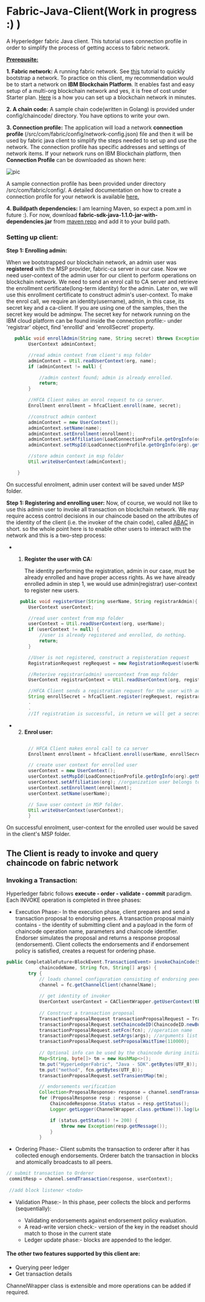 # Fabric-Java-Client(Work in progress :) )
A Hyperledger fabric Java client.
This tutorial uses connection profile in order to simplify the process of getting access to fabric network.

<b><u>Prerequsite:</u></b>

<b>1. Fabric network:</b> A running fabric network. See [this](https://hyperledger-fabric.readthedocs.io/en/release-1.2/build_network.html) tutorial to quickly bootstrap a network. To practice on this client, my recommendation would be to start a network on <b>IBM Blockchain Platform</b>. It enables fast and easy setup of a multi-org blockchain network and yes, it is free of cost under Starter plan.
[Here](https://console.bluemix.net/docs/services/blockchain/starter_plan.html#overview) is a how you can set up a blockchain network in minutes.

<b>2. A chain code:</b> A sample chain code(written in Golang) is provided under config/chaincode/ directory. You have options to write your own.

<b>3. Connection profile:</b> The application will load a network <b>connection profile </b>(/src/com/fabric/config/network-config.json) file and then it will be used by fabric java client to simplify the steps needed to set up and use the network. The connection profile has specific addresses and settings of network items.
If your network runs on IBM Blockchain platform, then <b>Connection Profile</b> can be downloaded as shown here:

![pic](https://github.com/vishal3152/HyperledgerFabric-Java-Client/blob/master/images/image.png)

A sample connection profile has been provided under directory /src/com/fabric/config/.
A detailed documentation on how to create a connection profile for your network is available [here.](
https://hyperledger.github.io/composer/latest/reference/connectionprofile)

<b>4. Buildpath dependencies:</b> I am learning Maven, so expect a pom.xml in future :). For now, download <b>fabric-sdk-java-1.1.0-jar-with-dependencies.jar</b> from [maven repo](http://central.maven.org/maven2/org/hyperledger/fabric-sdk-java/fabric-sdk-java/1.1.0/) and add it to your build path.


### Setting up client:

<b>Step 1: Enrolling admin:</b>

When we bootstrapped our blockchain network, an admin user was <b>registered</b> with the MSP provider, fabric-ca server in our case.
Now we need user-context of the admin user for our client to perform operations on blockchain network. We need to send an enrol call to CA server and retrieve the enrollment certificate(long-term identity) for the admin. Later on,
we will use this enrollment certificate to construct admin's user-context.
To make the enrol call, we require an identity(username), admin, in this case, its secret key and a ca-client. If you are using one of the samples, then the secret key would be adminpw. The secret key for network running on the IBM cloud platform can be found inside the connection profile:- under 'registrar' object, find 'enrollId' and 'enrollSecret' property.

```Java
   public void enrollAdmin(String name, String secret) throws Exception {
        UserContext adminContext;

        //read admin context from client's msp folder
        adminContext = Util.readUserContext(org, name);
        if (adminContext != null) {

            //admin context found; admin is already enrolled.
            return;
        }

        //HFCA Client makes an enrol request to ca server.
        Enrollment enrollment = hfcaClient.enroll(name, secret);

        //construct admin context
        adminContext = new UserContext();
        adminContext.setName(name);
        adminContext.setEnrollment(enrollment);
        adminContext.setAffiliation(LoadConnectionProfile.getOrgInfo(org).getName());
        adminContext.setMspId(LoadConnectionProfile.getOrgInfo(org).getMspId());

        //store admin context in msp folder
        Util.writeUserContext(adminContext);

    }
```

On successful enrolment, admin user context will be saved under MSP folder.

<b>Step 1: Registering and enrolling user:</b>
Now, of course, we would not like to use this admin user to invoke all transaction on blockchain network. We may require access control decisions in our chaincode based on the attributes of the identity of the client (i.e. the invoker of the chain code), called [ABAC](https://hyperledger-fabric-ca.readthedocs.io/en/release-1.1/users-guide.html#attribute-based-access-control) in short. so the whole point here is to enable other users to interact with the network and this is a two-step process:
- 1. <b>Register the user with CA:</b>

     The identity performing the registration, admin in our case, must be already enrolled and have proper access rights. As we have already enrolled admin in step 1, we would use admin(registrar) user-context to register new users.

```Java
     public void registerUser(String userName, String registrarAdmin){
        UserContext userContext;

        //read user context from msp folder
        userContext = Util.readUserContext(org, userName);
        if (userContext != null) {
            //user is already registered and enrolled, do nothing.
            return;
        }

        //User is not registered, construct a registeration request
        RegistrationRequest regRequest = new RegistrationRequest(userName, org);

        //Reterive registrar(admin) usercontext from msp folder
        UserContext registrarContext = Util.readUserContext(org, registrarAdmin);

        //HFCA Client sends a registration request for the user with admin as registrar
        String enrollSecret = hfcaClient.register(regRequest, registrarContext);
        .
        .
        //If registration is successful, in return we will get a secret key for the registered user. We will use the secret key to enrol TJ with the client in the next step.

```

- 2. <b>Enrol user:</b>
```Java

        // HFCA Client makes enrol call to ca server
        Enrollment enrollment = hfcaClient.enroll(userName, enrollSecret);

        // create user context for enrolled user
        userContext = new UserContext();
        userContext.setMspId(LoadConnectionProfile.getOrgInfo(org).getMspId());
        userContext.setAffiliation(org); //organization user belongs to
        userContext.setEnrollment(enrollment);
        userContext.setName(userName);

        // Save user context in MSP folder.
        Util.writeUserContext(userContext);
        }
```

On successful enrolment, user-context for the enrolled user would be saved in the client's MSP folder.

<b>The Client is ready to invoke and query chaincode on fabric network </b>
-------------------------------------------------------------------------
### Invoking a Transaction:
Hyperledger fabric follows <b>execute - order - validate - commit</b> paradigm.
Each INVOKE operation is completed in three phases:
- Execution Phase:- In the execution phase, client prepares and send a transaction proposal to endorsing peers. A transaction proposal mainly contains - the identity of submitting client and a payload in the form of chaincode operation name, parameters and chaincode identifier. Endorser simulates the proposal and returns a response proposal (endorsement). Client collects the endorsements and if endorsement policy is satisfied, creates a request for ordering phase.

```Java
public CompletableFuture<BlockEvent.TransactionEvent> invokeChainCode(String channelName, String
            chaincodeName, String fcn, String[] args) {
        try {
            // loads channel configuration consisting of endorsing peers, orderers, event hubs, etc            
            channel = fc.getChannelClient(channelName);
            
            // get identity of invoker
            UserContext userContext = CAClientWrapper.getUserContext(this.userName, this.org);
            
            // Construct a transaction proposal
            TransactionProposalRequest transactionProposalRequest = TransactionProposalRequest.newInstance(userContext);
            transactionProposalRequest.setChaincodeID(ChaincodeID.newBuilder().setName(chaincodeName).build()); //chaincode identifier
            transactionProposalRequest.setFcn(fcn); //operation name
            transactionProposalRequest.setArgs(args); //arguments list
            transactionProposalRequest.setProposalWaitTime(110000);
            
            // Optional info can be used by the chaincode during initialization, but not saved in the ledger, such as cryptographic material
            Map<String, byte[]> tm = new HashMap<>();
            tm.put("HyperLedgerFabric", "Java - SDK".getBytes(UTF_8));
            tm.put("method", fcn.getBytes(UTF_8));
            transactionProposalRequest.setTransientMap(tm);

            // endorsements verification
            Collection<ProposalResponse> response = channel.sendTransactionProposal(transactionProposalRequest);
            for (ProposalResponse resp : response) {
                ChaincodeResponse.Status status = resp.getStatus();
                Logger.getLogger(ChannelWrapper.class.getName()).log(Level.INFO, "Invoked chaincode " + chaincodeName + " - " + fcn + ". Status - " + status);

                if (status.getStatus() != 200) {
                    throw new Exception(resp.getMessage());
                }
            }

```

- Ordering Phase:- Client submits the transaction to orderer after it has collected enough endorsements. Orderer batch the transaction in blocks and atomically broadcasts to all peers.

```Java
// submit transaction to Orderer
 commitResp = channel.sendTransaction(response, userContext);
 
 //add block listener <todo>
```


- Validation Phase:- In this phase, peer collects the block and performs (sequentially):
 
  - Validating endorsements against endorsement policy evaluation.
  - A read-write version check:- version of the key in the readset should match to those in the current state
  - Ledger update phase:- blocks are appended to the ledger.

#### The other two features supported by this client are:
- Querying peer ledger
- Get transaction details

ChannelWrapper class is extensible and more operations can be added if required.
